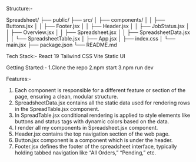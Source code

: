 Structure:-

Spreadsheet/
├── public/
├── src/
│   ├── components/
│   │   ├── Buttons.jsx
│   │   ├── Footer.jsx
│   │   ├── Header.jsx
│   │   ├── JobStatus.jsx
│   │   ├── Overview.jsx
│   │   ├── Spreadsheet.jsx
│   │   ├── SpreadsheetData.jsx
│   │   └── SpreadsheetTable.jsx
│   ├── App.jsx
│   ├── index.css
│   └── main.jsx
├── package.json
└── README.md

Tech Stack:-
React 19
Tailwind CSS
Vite 
Static UI 


Getting Started:-
1.Clone the repo
2.npm start
3.npm run dev

Features:-
1. Each component is responsible for a different feature or section of the page, ensuring a clean, modular structure.
2. SpreadsheetData.jsx contains all the static data used for rendering rows in the SpreadTable.jsx component.
3. In SpreadTable.jsx conditional rendering is applied to style elements like buttons and status tags with dynamic colors based on the data.
4. I render all my components in Spreadsheet.jsx component.
5. Header.jsx contains the top navigation section of the web page.
6. Button.jsx component is a component which is under the header.
7. Footer.jsx defines the footer of the spreadsheet interface, typically holding tabbed navigation like “All Orders,” “Pending,” etc.


